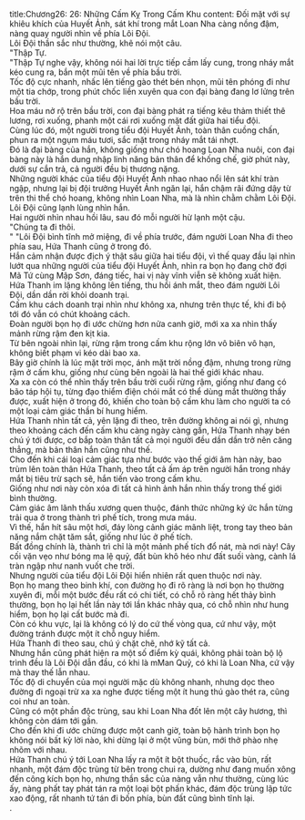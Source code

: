 title:Chương26: 26: Những Cấm Kỵ Trong Cấm Khu
content:
Đối mặt với sự khiêu khích của Huyết Ảnh, sát khí trong mắt Loan Nha càng nồng đậm, nàng quay người nhìn về phía Lôi Đội.<br>Lôi Đội thần sắc như thường, khẽ nói một câu.<br>"Thập Tự.<br>"Thập Tự nghe vậy, không nói hai lời trực tiếp cầm lấy cung, trong nháy mắt kéo cung ra, bắn một mũi tên về phía bầu trời.<br>Tốc độ cực nhanh, nhấc lên tiếng gào thét bén nhọn, mũi tên phóng đi như một tia chớp, trong phút chốc liền xuyên qua con đại bàng đang lơ lửng trên bầu trời.<br>Hoa máu nở rộ trên bầu trời, con đại bàng phát ra tiếng kêu thảm thiết thê lương, rơi xuống, phanh một cái rơi xuống mặt đất giữa hai tiểu đội.<br>Cùng lúc đó, một người trong tiểu đội Huyết Ảnh, toàn thân cuồng chấn, phun ra một ngụm máu tươi, sắc mặt trong nháy mắt tái nhợt.<br>Đó là đại bàng của hắn, không giống như chó hoang Loan Nha nuôi, con đại bàng này là hắn dung nhập linh năng bản thân để khống chế, giờ phút này, dưới sự cắn trả, cả người đều bị thương nặng.<br>Những người khác của tiểu đội Huyết Ảnh nhao nhao nổi lên sát khí tràn ngập, nhưng lại bị đội trưởng Huyết Ảnh ngăn lại, hắn chậm rãi đứng dậy từ trên thi thể chó hoang, không nhìn Loan Nha, mà là nhìn chằm chằm Lôi Đội.<br>Lôi Đội cũng lạnh lùng nhìn hắn.<br>Hai người nhìn nhau hồi lâu, sau đó mỗi người hừ lạnh một cậu.<br>"Chúng ta đi thôi.<br>" "Lôi Đội bình tĩnh mở miệng, đi về phía trước, đám người Loan Nha đi theo phía sau, Hứa Thanh cũng ở trong đó.<br>Hắn cảm nhận được địch ý thật sâu giữa hai tiểu đội, vì thế quay đầu lại nhìn lướt qua những người của tiểu đội Huyết Ảnh, nhìn ra bọn họ đang chờ đợi Mã Tứ cùng Mập Sơn, đáng tiếc, hai vị này vĩnh viễn sẽ không xuất hiện.<br>Hứa Thanh im lặng không lên tiếng, thu hồi ánh mắt, theo đám người Lôi Đội, dần dần rời khỏi doanh trại.<br>Cấm khu cách doanh trại nhìn như không xa, nhưng trên thực tế, khi đi bộ tới đó vẫn có chút khoảng cách.<br>Đoàn người bọn họ đi ước chừng hơn nửa canh giờ, mới xa xa nhìn thấy mảnh rừng rậm đen kịt kia.<br>Từ bên ngoài nhìn lại, rừng rậm trong cấm khu rộng lớn vô biên vô hạn, không biết phạm vi kéo dài bao xa.<br>Bây giờ chính là lúc mặt trời mọc, ánh mặt trời nồng đậm, nhưng trong rừng rậm ở cấm khu, giống như cùng bên ngoài là hai thế giới khác nhau.<br>Xa xa còn có thể nhìn thấy trên bầu trời cuối rừng rậm, giống như đang có bão táp hội tụ, từng đạo thiểm điện chói mắt có thể dùng mắt thường thấy được, xuất hiện ở trong đó, khiến cho toàn bộ cấm khu làm cho người ta có một loại cảm giác thần bí hung hiểm.<br>Hứa Thanh nhìn tất cả, yên lặng đi theo, trên đường không ai nói gì, nhưng theo khoảng cách đến cấm khu càng ngày càng gần, Hứa Thanh nhạy bén chú ý tới được, cơ bắp toàn thân tất cả mọi người đều dần dần trở nên căng thẳng, mà bản thân hắn cũng như thế.<br>Cho đến khi cái loại cảm giác tựa như bước vào thế giới âm hàn này, bao trùm lên toàn thân Hứa Thanh, theo tất cả ấm áp trên người hắn trong nháy mắt bị tiêu trừ sạch sẽ, hắn tiến vào trong cấm khu.<br>Giống như nơi này còn xóa đi tất cả hình ảnh hắn nhìn thấy trong thế giới bình thường.<br>Cảm giác âm lãnh thấu xương quen thuộc, đánh thức những ký ức hắn từng trải qua ở trong thành trì phế tích, trong mưa máu.<br>Vì thế, hắn hít sâu một hơi, đáy lòng cảnh giác mãnh liệt, trong tay theo bản năng nắm chặt tăm sắt, giống như lúc ở phế tích.<br>Bất đồng chính là, thành trì chỉ là một mảnh phế tích đổ nát, mà nơi này! Cây cối vặn vẹo như bóng ma lệ quỷ, đất bùn khô héo như đất suối vàng, cành lá tràn ngập như nanh vuốt che trời.<br>Nhưng người của tiểu đội Lôi Đội hiển nhiên rất quen thuộc nơi này.<br>Bọn họ mang theo binh khí, con đường họ đi rõ ràng là nơi bọn họ thường xuyên đi, mỗi một bước đều rất có chi tiết, có chỗ rõ ràng hết thảy bình thường, bọn họ lại hết lần này tới lần khác nhảy qua, có chỗ nhìn như hung hiểm, bọn họ lại cất bước mà đi.<br>Còn có khu vực, lại là không có lý do cứ thế vòng qua, cứ như vậy, một đường tránh được một ít chỗ nguy hiểm.<br>Hứa Thanh đi theo sau, chú ý chặt chẽ, nhớ kỹ tất cả.<br>Nhưng hắn cũng phát hiện ra một số điểm kỳ quái, không phải toàn bộ lộ trình đều là Lôi Đội dẫn đầu, có khi là mMan Quỷ, có khi là Loan Nha, cứ vậy mà thay thế lẫn nhau.<br>Tốc độ di chuyển của mọi người mặc dù không nhanh, nhưng dọc theo đường đi ngoại trừ xa xa nghe được tiếng một ít hung thú gào thét ra, cũng coi như an toàn.<br>Cũng có một phần độc trùng, sau khi Loan Nha đốt lên một cây hương, thì không còn dám tới gần.<br>Cho đến khi đi ước chừng được một canh giờ, toàn bộ hành trình bọn họ không nói bất kỳ lời nào, khi dừng lại ở một vũng bùn, mới thở phào nhẹ nhõm với nhau.<br>Hứa Thanh chú ý tới Loan Nha lấy ra một ít bột thuốc, rắc vào bùn, rất nhanh, một đám độc trùng từ bên trong chui ra, dường như đang muốn xông đến công kích bọn họ, nhưng thần sắc của nàng vẫn như thường, cùng lúc ấy, nàng phất tay phát tán ra một loại bột phấn khác, đám độc trùng lập tức xao động, rất nhanh tứ tán đi bốn phía, bùn đất cũng bình tĩnh lại.<br>.<br>